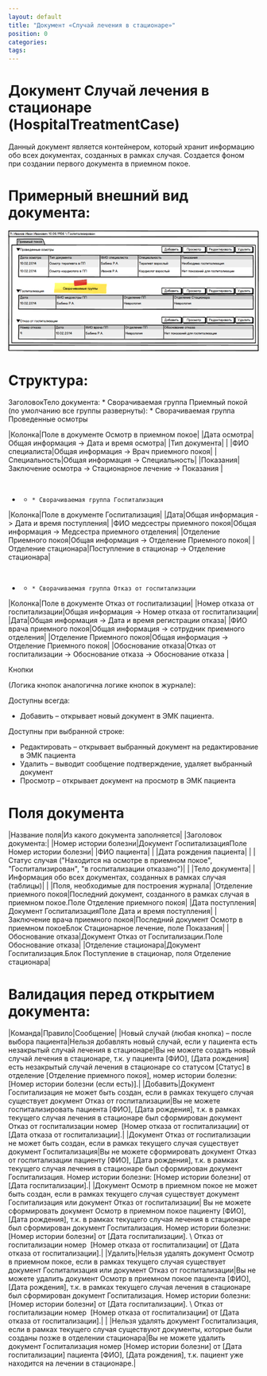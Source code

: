```yaml
---
layout: default
title: "Документ «Случай лечения в стационаре»"
position: 0
categories: 
tags: 
---
```


# Документ Случай лечения в стационаре (HospitalTreatmentCase)

Данный документ является контейнером, который хранит информацию обо всех документах, созданных в рамках случая. Создается фоном при создании первого документа в приемном покое.

# Примерный внешний вид документа:

![](image2014-9-22-18457.png)

# Структура:

ЗаголовокТело документа:  * Сворачиваемая группа Приемный покой (по умолчанию все группы развернуты):    * Сворачиваемая группа Проведенные осмотры



|Колонка|Поле в документе Осмотр в приемном покое|
|Дата осмотра|Общая информация -> Дата и время осмотра|
|Тип документа| |
|ФИО специалиста|Общая информация -> Врач приемного покоя|
|Специальность|Общая информация -> Специальность|
|Показания|Заключение осмотра -> Стационарное лечение -> Показания |

 

*   *     * Сворачиваемая группа Госпитализация





|Колонка|Поле в документе Госпитализация|
|Дата|Общая информация -> Дата и время поступления|
|ФИО медсестры приемного покоя|Общая информация -> Медсестра приемного отделения|
|Отделение Приемного покоя|Общая информация -> Отделение Приемного покоя|
|Отделение стационара|Поступление в стационар -> Отделение стационара|

 

*   *     * Сворачиваемая группа Отказ от госпитализации





|Колонка|Поле в документе Отказ от госпитализации|
|Номер отказа от госпитализации|Общая информация -> Номер отказа от госпитализации|
|Дата|Общая информация -> Дата и время регистрации отказа|
|ФИО врача приемного покоя|Общая информация -> сотрудник приемного отделения|
|Отделение Приемного покоя|Общая информация -> Отделение Приемного покоя|
|Обоснование отказа|Отказ от госпитализации -> Обоснование отказа -> Обоснование отказа |

Кнопки

(Логика кнопок аналогична логике кнопок в журнале):

Доступны всегда:

* Добавить – открывает новый документ в ЭМК пациента.

Доступны при выбранной строке:

* Редактировать – открывает выбранный документ на редактирование в ЭМК пациента
* Удалить – выводит сообщение подтверждение, удаляет выбранный документ
* Просмотр – открывает документ на просмотр в ЭМК пациента

# Поля документа

|Название поля|Из какого документа заполняется|
|Заголовок документа:|
|Номер истории болезни|Документ ГоспитализацияПоле Номер истории болезни|
|ФИО пациента| |
|Дата рождения пациента| |
|Статус случая ("Находится на осмотре в приемном покое", "Госпитализирован", "в госпитализации отказано")| |
|Тело документа|
|Информация обо всех документах, созданных в рамках случая (таблицы)| |
|Поля, необходимые для построения журнала|
|Отделение приемного покоя|Последний документ, созданного в рамках случая в приемном покое.Поле Отделение приемного покоя|
|Дата поступления|Документ ГоспитализацияПоле Дата и время поступления|
|Заключение врача приемного покоя|Последний документ Осмотр в приемном покоеБлок Стационарное лечение, поле Показания|
|Обоснование отказа|Документ Отказ от Госпитализации.Поле Обоснование отказа|
|Отделение стационара|Документ Госпитализация.Блок Поступление в стационар, поля Отделение стационара|

# Валидация перед открытием документа:

|Команда|Правило|Сообщение|
|Новый случай (любая кнопка) – после выбора пациента|Нельзя добавлять новый случай, если у пациента есть незакрытый случай лечения в стационаре|Вы не можете создать новый случай лечения в стационаре, т.к. у пациента [ФИО], [Дата рождения] есть незакрытый случай лечения в стационаре со статусом [Статус] в отделение [Отделение приемного покоя], номер истории болезни: [Номер истории болезни (если есть)].|
|Добавить|Документ Госпитализация не может быть создан, если в рамках текущего случая существует документ Отказ от госпитализации|Вы не можете госпитализировать пациента [ФИО], [Дата рождения], т.к. в рамках текущего случая лечения в стационаре был сформирован документ Отказ от госпитализации номер  [Номер отказа от госпитализации] от [Дата отказа от госпитализации].|
|Документ Отказ от госпитализации не может быть создан, если в рамках текущего случая существует документ Госпитализация|Вы не можете сформировать документ Отказ от госпитализации пациенту [ФИО], [Дата рождения], т.к. в рамках текущего случая лечения в стационаре был сформирован документ Госпитализация. Номер истории болезни: [Номер истории болезни] от [Дата госпитализации].|
|Документ Осмотр в приемном покое не может быть создан, если в рамках текущего случая существует документ Госпитализация или документ Отказ от госпитализации| Вы не можете сформировать документ Осмотр в приемном покое пациенту [ФИО], [Дата рождения], т.к. в рамках текущего случая лечения в стационаре был сформирован документ Госпитализация. Номер истории болезни: [Номер истории болезни] от [Дата госпитализации]. \ Отказ от госпитализации номер  [Номер отказа от госпитализации] от [Дата отказа от госпитализации].|
|Удалить|Нельзя удалять документ Осмотр в приемном покое, если в рамках текущего случая существует документ Госпитализация или документ Отказ от госпитализации|Вы не можете удалить документ Осмотр в приемном покое пациента [ФИО], [Дата рождения], т.к. в рамках текущего случая лечения в стационаре был сформирован документ Госпитализация. Номер истории болезни: [Номер истории болезни] от [Дата госпитализации]. \ Отказ от госпитализации номер  [Номер отказа от госпитализации] от [Дата отказа от госпитализации].|
| |Нельзя удалять документ Госпитализация, если в рамках текущего случая существуют документы, которые были созданы позже в отделении стационара|Вы не можете удалить документ Госпитализация номер [Номер истории болезни] от [Дата госпитализации] пациента [ФИО], [Дата рождения], т.к. пациент уже находится на лечении в стационаре.|

